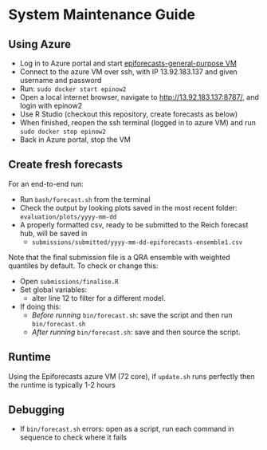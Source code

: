 # System Maintenance Guide 

## Using Azure

  - Log in to Azure portal and start [epiforecasts-general-purpose VM](https://portal.azure.com/#@epiforecastsoutlook.onmicrosoft.com/resource/subscriptions/2d9a656e-d2ff-4b55-9f35-99bddf874f1b/resourceGroups/epiforecasts-general-purpose/providers/Microsoft.Compute/virtualMachines/epiforecasts-general-purpose/overview)
  - Connect to the azure VM over ssh, with IP 13.92.183.137 and given username and password
  - Run: `sudo docker start epinow2`
  - Open a local internet browser, navigate to http://13.92.183.137:8787/, and login with epinow2
  - Use R Studio (checkout this repository, create forecasts as below)
  - When finished, reopen the ssh terminal (logged in to azure VM) and run `sudo docker stop epinow2`
  - Back in Azure portal, stop the VM

## Create fresh forecasts

For an end-to-end run:

- Run `bash/forecast.sh` from the terminal
- Check the output by looking plots saved in the most recent folder: `evaluation/plots/yyyy-mm-dd`
- A properly formatted csv, ready to be submitted to the Reich forecast hub, will be saved in 
  - `submissions/submitted/yyyy-mm-dd-epiforecasts-ensemble1.csv`

Note that the final submission file is a QRA ensemble with weighted quantiles by default. To check or change this:
  - Open `submissions/finalise.R`
  - Set global variables:
    - alter line 12 to filter for a different model.
  - If doing this:
    - _Before running_ `bin/forecast.sh`: save the script and then run `bin/forecast.sh`
    - _After running_ `bin/forecast.sh`: save and then source the script.

## Runtime

Using the Epiforecasts azure VM (72 core), if `update.sh` runs perfectly then the runtime is typically 1-2 hours

## Debugging

- If `bin/forecast.sh` errors: open  as a script, run each command in sequence to check where it fails
